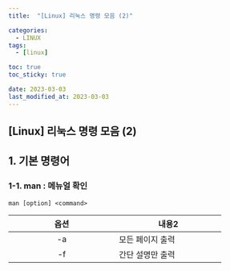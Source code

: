 ```yaml
---
title:  "[Linux] 리눅스 명령 모음 (2)" 

categories:
  - LINUX
tags:
  - [linux]

toc: true
toc_sticky: true

date: 2023-03-03
last_modified_at: 2023-03-03
---
```

[Linux] 리눅스 명령 모음 (2) 
---

<style>
table th:first-of-type {
    width: 30%;
}
table th:nth-of-type(2) {
    width: 30%;
}
table th:nth-of-type(3) {
    width: 50%;
}
table th:nth-of-type(4) {
    width: 30%;
}
</style>


## 1. 기본 명령어 

### 1-1. man : 메뉴얼 확인 
```
man [option] <command>
``` 

|옵션|내용2|
|:---:|---|
|-a|모든 페이지 출력|
|-f|간단 설명만 출력|
